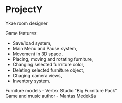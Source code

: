 # ProjectY
Ykae room designer

Game features:</br>
- Save/load system,
- Main Menu and Pause system,
- Movement in 3D space,
- Placing, moving and rotating furniture,
- Changing selected furniture color,
- Deleting selected furniture object,
- Chaging camera views,
- Inventory system.

Furniture models - Vertex Studio "Big Furniture Pack" </br>
Game and music author - Mantas Medėkša
